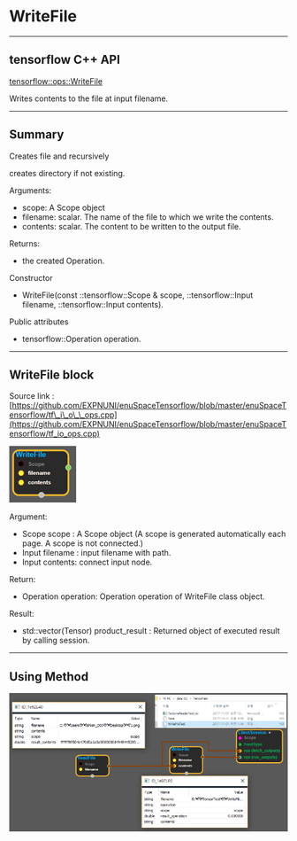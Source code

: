 # WriteFile

---

## tensorflow C++ API

[tensorflow::ops::WriteFile](https://www.tensorflow.org/api_docs/cc/class/tensorflow/ops/write-file)

Writes contents to the file at input filename.

---

## Summary

Creates file and recursively

creates directory if not existing.

Arguments:

* scope: A Scope object
* filename: scalar. The name of the file to which we write the contents.
* contents: scalar. The content to be written to the output file.

Returns:

* the created Operation.

Constructor

* WriteFile\(const ::tensorflow::Scope & scope, ::tensorflow::Input filename, ::tensorflow::Input contents\).

Public attributes

* tensorflow::Operation operation.

---

## WriteFile block

Source link : [https://github.com/EXPNUNI/enuSpaceTensorflow/blob/master/enuSpaceTensorflow/tf\_i\_o\_\_ops.cpp](https://github.com/EXPNUNI/enuSpaceTensorflow/blob/master/enuSpaceTensorflow/tf_io_ops.cpp)

![](/assets/io_WriteFile_Symbol.png)

Argument:

* Scope scope : A Scope object \(A scope is generated automatically each page. A scope is not connected.\)
* Input filename : input filename with path.
* Input contents: connect input node.

Return:

* Operation operation: Operation operation of WriteFile class object.  

Result:

* std::vector\(Tensor\) product\_result : Returned object of executed result by calling session.

---

## Using Method

![](/assets/io_WriteFile_Method.png)

